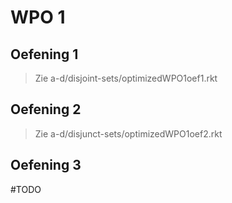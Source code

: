 # WPO 1
## Oefening 1
> Zie a-d/disjoint-sets/optimizedWPO1oef1.rkt

## Oefening 2
> Zie a-d/disjunct-sets/optimizedWPO1oef2.rkt

## Oefening 3
#TODO 
